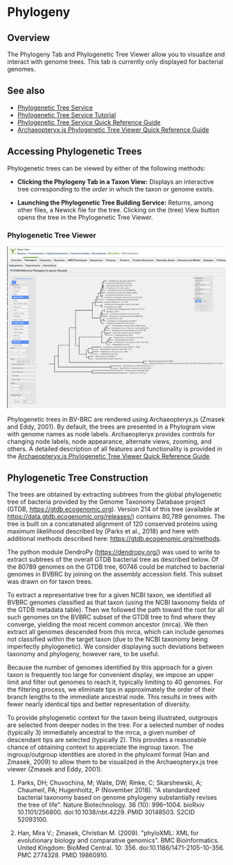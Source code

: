 # Phylogeny

## Overview
The Phylogeny Tab and Phylogenetic Tree Viewer allow you to visualize and interact with genome trees. This tab is currently only displayed for bacterial genomes.

## See also
* [Phylogenetic Tree Service](https://bv-brc.org/app/PhylogeneticTree)
* [Phylogenetic Tree Service Tutorial](/tutorial/phylogenetic_tree/phylogenetic_tree.html)
* [Phylogenetic Tree Service Quick Reference Guide](/services/phylogenetic_tree_building_service)
* [Archaeopteryx.js Phylogenetic Tree Viewer Quick Reference Guide](/services/archaeopteryx)


## Accessing Phylogenetic Trees 
Phylogenetic trees can be viewed by either of the following methods:

* **Clicking the Phylogeny Tab in a Taxon View:** Displays an interactive tree corresponding to the *order* in which the taxon or genome exists.

* **Launching the Phylogenetic Tree Building Service:** Returns, among other files, a Newick file for the tree.  Clicking on the (tree) View button opens the tree in the Phylogenetic Tree Viewer.

### Phylogenetic Tree Viewer
![Phylogenetic Tree Viewer](../images/phylogeny_viewer_page2.png)

Phylogenetic trees in BV-BRC are rendered using Archaeopteryx.js (Zmasek and Eddy, 2001). By default, the trees are presented in a Phylogram view with genome names as node labels. Archaeopteryx provides controls for changing node labels, node appearance, alternate views, zooming, and others. A detailed description of all features and functionality is provided in the [Archaeopteryx.js Phylogenetic Tree Viewer Quick Reference Guide](/services/archaeopteryx).  

## Phylogenetic Tree Construction
The trees are obtained by extracting subtrees from the global phylogenetic tree of bacteria provided by the Genome Taxonomy Database project (GTDB, https://gtdb.ecogenomic.org).
Version 214 of this tree (available at https://data.gtdb.ecogenomic.org/releases/) contains 80,789 genomes. The tree is built on a concatenated alignment of 120 conserved proteins using maximum likelihood described by (Parks et al., 2018) and here with additional methods described here: https://gtdb.ecogenomic.org/methods.

The python module DendroPy (https://dendropy.org/) was used to write to extract subtrees of the overall GTDB bacterial tree as described below. Of the 80789 genomes on the GTDB tree, 60746 could be matched to bacterial genomes in BVBRC by joining on the assembly accession field. This subset was drawn on for taxon trees. 

To extract a representative tree for a given NCBI taxon, we identified all BVBRC genomes classified as that taxon (using the NCBI taxonomy fields of the GTDB metadata table). Then we followed the path toward the root for all such genomes on the BVBRC subset of the GTDB tree to find where they converge, yielding the most recent common ancestor (mrca). We then extract all genomes descended from this mrca, which can include genomes not classified within the target taxon (due to the NCBI taxonomy being imperfectly phylogenetic). We consider displaying such deviations between taxonomy and phylogeny, however rare, to be useful. 

Because the number of genomes identified by this approach for a given taxon is frequently too large for convenient display, we impose an upper limit and filter out genomes to reach it, typically limiting to 40 genomes. For the filtering process, we eliminate tips in approximately the order of their branch lengths to the immediate ancestral node. This results in trees with fewer nearly identical tips and better representation of diversity.

To provide phylogenetic context for the taxon being illustrated, outgroups are selected from deeper nodes in the tree. For a selected number of nodes (typically 3) immediately ancestral to the mrca, a given number of descendant tips are selected (typically 2). This provides a reasonable chance of obtaining context to appreciate the ingroup taxon. The ingroup/outgroup identities are stored in the phyloxml format (Han and Zmasek, 2009) to allow them to be visualized in the Archaeopteryx.js tree viewer (Zmasek and Eddy, 2001).


1.	Parks, DH; Chuvochina, M; Waite, DW; Rinke, C; Skarshewski, A; Chaumeil, PA; Hugenholtz, P (November 2018). "A standardized bacterial taxonomy based on genome phylogeny substantially revises the tree of life". Nature Biotechnology. 36 (10): 996–1004. bioRxiv 10.1101/256800. doi:10.1038/nbt.4229. PMID 30148503. S2CID 52093100.

2.	Han, Mira V.; Zmasek, Christian M. (2009). "phyloXML: XML for evolutionary biology and comparative genomics". BMC Bioinformatics. United Kingdom: BioMed Central. 10: 356. doi:10.1186/1471-2105-10-356. PMC 2774328. PMID 19860910.
